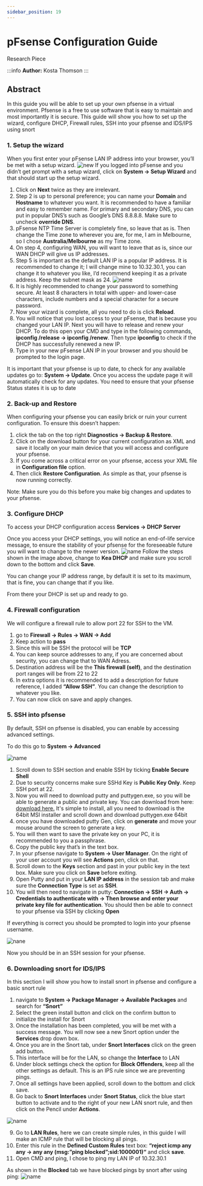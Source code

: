 ```yaml
---
sidebar_position: 19
---
```


# pFsense Configuration Guide

Research Piece

:::info
**Author:** Kosta Thomson 
:::

## Abstract

In this guide you will be able to set up your own pfsense in a virtual environment. Pfsense is a free to use software that is easy to maintain and most importantly it is secure. This guide will show you how to set up the wizard, configure DHCP, Firewall rules, SSH into your pfsense and IDS/IPS using snort 

### 1. Setup the wizard

When you first enter your pFsense LAN IP address into your browser, you’ll be met with a setup wizard. 
![new](img\wizard.PNG)
If you logged into pFsense and you didn’t get prompt with a setup wizard, click on **System -> Setup Wizard** and that should start up the setup wizard. 

1. Click on **Next** twice as they are irrelevant. 
2. Step 2 is up to personal preference; you can name your **Domain** and **Hostname** to whatever you want. It is recommended to have a familiar and easy to remember name. For primary and secondary DNS, you can put in popular DNS’s such as Google’s DNS 8.8.8.8. Make sure to uncheck **override DNS**. 
3. pFsense NTP Time Server is completely fine, so leave that as is. Then change the Time zone to wherever you are, for me, I am in Melbourne, so I chose **Australia/Melbourne** as my Time zone. 
4. On step 4, configuring WAN, you will want to leave that as is, since our WAN DHCP will give us IP addresses. 
5. Step 5 is important as the default LAN IP is a popular IP address. It is recommended to change it; I will change mine to 10.32.30.1, you can change it to whatever you like, I’d recommend keeping it as a private address. Keep the subnet mask as 24. 
![name](img\pFsense-Lan.png)
6. It is highly recommended to change your password to something secure. At least 8 characters in total with upper- and lower-case characters, include numbers and a special character for a secure password. 
7. Now your wizard is complete, all you need to do is click **Reload**. 
8. You will notice that you lost access to your pFsense, that is because you changed your LAN IP. Next you will have to release and renew your DHCP. To do this open your CMD and type in the following commands, **ipconfig /release -> ipconfig /renew**. Then type **ipconfig** to check if the DHCP has successfully renewed a new IP. 
9. Type in your new pFsense LAN IP in your browser and you should be prompted to the login page. 

It is important that your pfsense is up to date, to check for any available updates go to: **System -> Update**. Once you access the update page it will automatically check for any updates. You need to ensure that your pfsense Status states it is up to date 

### 2. Back-up and Restore

When configuring your pfsense you can easily brick or ruin your current configuration. To ensure this doesn’t happen: 

1. click the tab on the top right **Diagnostics -> Backup & Restore**. 
2. Click on the download button for your current configuration as XML and save it locally on your main device that you will access and configure your pfsense. 
3. If you come across a critical error on your pfsense, access your XML file in **Configuration file** option.  
4. Then click **Restore Configuration**. As simple as that, your pfsense is now running correctly. 

Note: Make sure you do this before you make big changes and updates to your pfsense. 

### 3. Configure DHCP

To access your DHCP configuration access **Services -> DHCP Server**  

Once you access your DHCP settings, you will notice an end-of-life service message, to ensure the stability of your pfsense for the foreseeable future you will want to change to the newer version.
![name](img\kea.png)
Follow the steps shown in the image above, change to **Kea DHCP** and make sure you scroll down to the bottom and click **Save**.   

You can change your IP address range, by default it is set to its maximum, that is fine, you can change that if you like. 

From there your DHCP is set up and ready to go. 

### 4. Firewall configuration 

We will configure a firewall rule to allow port 22 for SSH to the VM. 

1. go to **Firewall -> Rules -> WAN -> Add**
2. Keep action to **pass** 
3. Since this will be SSH the protocol will be **TCP** 
4. You can keep source addresses to any, if you are concerned about security, you can change that to WAN Adress. 
5. Destination address will be the **This firewall (self)**, and the destination port ranges will be from 22 to 22 
6. In extra options it is recommended to add a description for future reference, I added **“Allow SSH”**. You can change the description to whatever you like. 
7. You can now click on save and apply changes. 

### 5. SSH into pfsense 

By default, SSH on pfsense is disabled, you can enable by accessing advanced settings. 

To do this go to **System -> Advanced** 

![name](img\ssh.png)

1. Scroll down to SSH section and enable SSH by ticking **Enable Secure Shell** 
2. Due to security concerns make sure SSHd Key is **Public Key Only**. Keep SSH port at 22. 
3. Now you will need to download putty and puttygen.exe, so you will be able to generate a public and private key. You can download from here: [download here.](https://www.chiark.greenend.org.uk/~sgtatham/putty/latest.html) 
It's simple to install, all you need to download is the 64bit MSI installer and scroll down and download puttygen.exe 64bit 
4. once you have downloaded putty Gen, click on **generate** and move your mouse around the screen to generate a key. 
5. You will then want to save the private key on your PC, it is recommended to you a passphrase. 
6. Copy the public key that’s in the text box. 
7. In your pfsense navigate to **System -> User Manager**. On the right of your user account you will see **Actions** pen, click on that. 
8. Scroll down to the **Keys** section and past in your public key in the text box. Make sure you click on **Save** before exiting. 
9. Open Putty and put in your **LAN IP address** in the session tab and make sure the **Connection Type** is set as **SSH**. 
10. You will then need to navigate in putty: **Connection -> SSH -> Auth -> Credentials to authenticate with -> Then browse and enter your private key file for authentication**. You should then be able to connect to your pfsense via SSH by clicking **Open** 

If everything is correct you should be prompted to login into your pfsense username.

![nane](img\putty.png)

Now you should be in an SSH session for your pfsense. 

### 6. Downloading snort for IDS/IPS 

In this section I will show you how to install snort in pfsense and configure a basic snort rule 

1. navigate to **System -> Package Manager -> Available Packages** and search for **“Snort”** 
2. Select the green install button and click on the confirm button to initialize the install for Snort 
3. Once the installation has been completed, you will be met with a success message. You will now see a new Snort option under the **Services** drop down box. 
4. Once you are in the Snort tab, under **Snort Interfaces** click on the green add button. 
5. This interface will be for the LAN, so change the **Interface** to LAN 
6. Under block settings check the option for **Block Offenders**, keep all the other settings as default. This is an IPS rule since we are preventing pings. 
7. Once all settings have been applied, scroll down to the bottom and click save. 
8. Go back to **Snort Interfaces** under **Snort Status**, click the blue start button to activate and to the right of your new LAN snort rule, and then click on the Pencil under **Actions**. 

![name](img\action.png)

9. Go to **LAN Rules**, here we can create simple rules, in this guide I will make an ICMP rule that will be blocking all pings. 
10. Enter this rule in the **Defined Custom Rules** text box: **“reject icmp any any -> any any (msg:”ping blocked”;sid:1000001)“** and click **save**. 
11. Open CMD and ping, I chose to ping my LAN IP of 10.32.30.1 

As shown in the **Blocked** tab we have blocked pings by snort after using ping: 
![name](img/ids.png)
